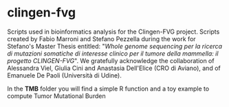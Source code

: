 # clingen-fvg
Scripts used in bioinformatics analysis for the Clingen-FVG project.
Scripts created by Fabio Marroni and Stefano Pezzella during the work for Stefano's Master Thesis entitled: "*Whole genome sequencing per la ricerca di mutazioni somatiche di interesse clinico per il tumore della mammella: il progetto CLINGEN-FVG*".
We gratefully acknowledge the collaboration of Alessandra Viel, Giulia Cini and Anastasia Dell'Elice (CRO di Aviano), and of Emanuele De Paoli (Università di Udine).

In the **TMB** folder you will find a simple R function and a toy example to compute Tumor Mutational Burden
